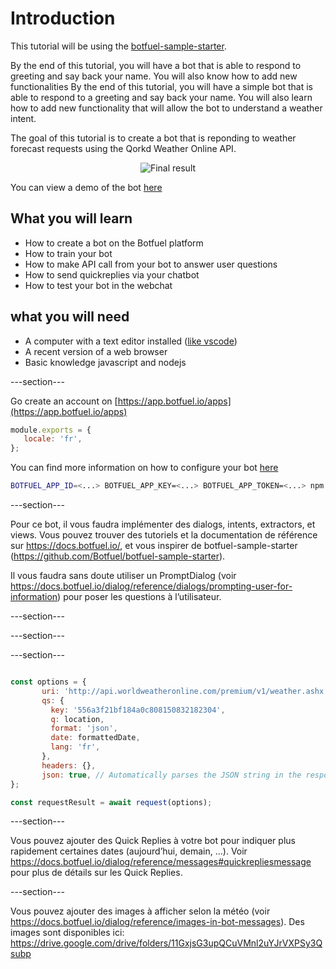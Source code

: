 # Introduction

This tutorial will be using the [botfuel-sample-starter](https://github.com/Botfuel/botfuel-sample-starter).

By the end of this tutorial, you will have a bot that is able to respond to greeting and say back your name. You will also know how to add new functionalities 
By the end of this tutorial, you will have a simple bot that is able to respond to a greeting and say back your name. You will also learn how to add new functionality that will allow the bot to understand a weather intent.

The goal of this tutorial is to create a bot that is reponding to weather forecast requests using the Qorkd Weather Online API.

<center>
<img src="/assets/tutorials/meteo-bot/images/demo.png" title="Final result" alt="Final result" targer="_blank" />
</center>

You can view a demo of the bot [here](https://botfuel-webchat-demo.herokuapp.com/weather)


## What you will learn
* How to create a bot on the Botfuel platform
* How to train your bot
* How to make API call from your bot to answer user questions
* How to send quickreplies via your chatbot
* How to test your bot in the webchat

## what you will need
* A computer with a text editor installed ([like vscode](https://code.visualstudio.com/))
* A recent version of a web browser
* Basic knowledge javascript and nodejs


---section---

Go create an account on [https://app.botfuel.io/apps](https://app.botfuel.io/apps)

```javascript
module.exports = {
   locale: 'fr',
};
```

You can find more information on how to configure your bot [here](https://docs.botfuel.io/dialog/reference/configuration)


```bash
BOTFUEL_APP_ID=<...> BOTFUEL_APP_KEY=<...> BOTFUEL_APP_TOKEN=<...> npm start config 
```


---section---


Pour ce bot, il vous faudra implémenter des dialogs, intents, extractors, et views. Vous pouvez trouver des tutoriels et la documentation de référence sur https://docs.botfuel.io/, et vous inspirer de botfuel-sample-starter (https://github.com/Botfuel/botfuel-sample-starter).

Il vous faudra sans doute utiliser un PromptDialog (voir https://docs.botfuel.io/dialog/reference/dialogs/prompting-user-for-information) pour poser les questions à l’utilisateur.


---section---

---section---

---section---

```javascript

const options = {
       uri: 'http://api.worldweatheronline.com/premium/v1/weather.ashx',
       qs: {
         key: '556a3f21bf184a0c808150832182304', 
         q: location,
         format: 'json',
         date: formattedDate,
         lang: 'fr',
       },
       headers: {},
       json: true, // Automatically parses the JSON string in the response
};

const requestResult = await request(options);
```

---section---

Vous pouvez ajouter des Quick Replies à votre bot pour indiquer plus rapidement certaines dates (aujourd’hui, demain, …).
Voir https://docs.botfuel.io/dialog/reference/messages#quickrepliesmessage pour plus de détails sur les Quick Replies.

---section---

Vous pouvez ajouter des images à afficher selon la météo (voir https://docs.botfuel.io/dialog/reference/images-in-bot-messages). 
Des images sont disponibles ici: https://drive.google.com/drive/folders/11GxjsG3upQCuVMnl2uYJrVXPSy3Qsubp
